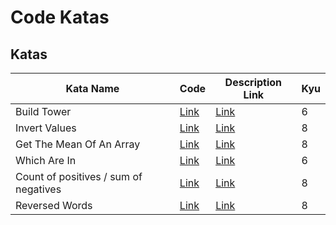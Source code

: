 # Code Katas

## Katas

| Kata Name                             | Code                                                  | Description Link                                                          | Kyu |
| ------------------------------------- | ----------------------------------------------------- | ------------------------------------------------------------------------- | --- |
| Build Tower                           | [Link](/Build_Tower/builder-tower.js)                 | [Link](https://www.codewars.com/kata/576757b1df89ecf5bd00073b/javascript) | 6   |
| Invert Values                         | [Link](/Invert_Values/Invert-values.js)               | [Link](https://www.codewars.com/kata/5899dc03bc95b1bf1b0000ad/javascript) | 8   |
| Get The Mean Of An Array              | [Link](/Get_The_Mean_Of_An_Array/getAverage.js)       | [Link](https://www.codewars.com/kata/563e320cee5dddcf77000158/javascript) | 8   |
| Which Are In                          | [Link](/Which_Are_In/whichAreIn.js)                   | [Link](https://www.codewars.com/kata/550554fd08b86f84fe000a58/javascript) | 6   |
| Count of positives / sum of negatives | [Link](/Count_Of_Positives_Sum_Of_Negatives/index.js) | [Link](https://www.codewars.com/kata/576bb71bbbcf0951d5000044/javascript) | 8   |
| Reversed Words                        | [Link](/Reversed_Words/reverseWords.js)               | [Link](https://www.codewars.com/kata/51c8991dee245d7ddf00000e/javascript) | 8   |
